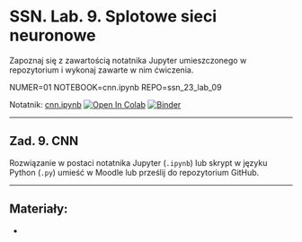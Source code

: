# SSN. Lab. 9. Splotowe sieci neuronowe

Zapoznaj się z zawartością notatnika Jupyter umieszczonego w repozytorium  i wykonaj zawarte w nim ćwiczenia.

NUMER=01
NOTEBOOK=cnn.ipynb
REPO=ssn_23_lab_09

Notatnik: [cnn.ipynb](https://github.com/IS-UMK/ssn_23_lab_09/blob/master/cnn.ipynb)
[![Open In Colab](https://colab.research.google.com/assets/colab-badge.svg)](https://colab.research.google.com/github/IS-UMK/ssn_23_lab_09/blob/master/cnn.ipynb) [![Binder](https://mybinder.org/badge_logo.svg)](https://mybinder.org/v2/gh/IS-UMK/ssn_23_lab_09/master?filepath=cnn.ipynb)

---

## Zad. 9. CNN


Rozwiązanie w postaci notatnika Jupyter (``.ipynb``) lub skrypt w języku Python (``.py``) umieść w Moodle lub prześlij do repozytorium GitHub.

---
## Materiały:

* 




